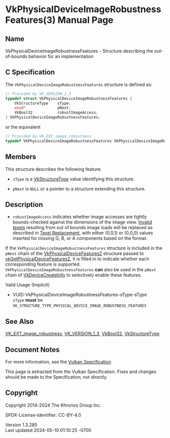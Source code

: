 # VkPhysicalDeviceImageRobustnessFeatures(3) Manual Page

## Name

VkPhysicalDeviceImageRobustnessFeatures - Structure describing the
out-of-bounds behavior for an implementation



## <a href="#_c_specification" class="anchor"></a>C Specification

The `VkPhysicalDeviceImageRobustnessFeatures` structure is defined as:

``` c
// Provided by VK_VERSION_1_3
typedef struct VkPhysicalDeviceImageRobustnessFeatures {
    VkStructureType    sType;
    void*              pNext;
    VkBool32           robustImageAccess;
} VkPhysicalDeviceImageRobustnessFeatures;
```

or the equivalent

``` c
// Provided by VK_EXT_image_robustness
typedef VkPhysicalDeviceImageRobustnessFeatures VkPhysicalDeviceImageRobustnessFeaturesEXT;
```

## <a href="#_members" class="anchor"></a>Members

This structure describes the following feature:

- `sType` is a [VkStructureType](https://registry.khronos.org/vulkan/specs/1.3-extensions/man/html/VkStructureType.html) value identifying
  this structure.

- `pNext` is `NULL` or a pointer to a structure extending this
  structure.

## <a href="#_description" class="anchor"></a>Description

- <span id="extension-features-robustImageAccess"></span>
  `robustImageAccess` indicates whether image accesses are tightly
  bounds-checked against the dimensions of the image view. <a
  href="https://registry.khronos.org/vulkan/specs/1.3-extensions/html/vkspec.html#textures-input-validation"
  target="_blank" rel="noopener">Invalid texels</a> resulting from out
  of bounds image loads will be replaced as described in <a
  href="https://registry.khronos.org/vulkan/specs/1.3-extensions/html/vkspec.html#textures-texel-replacement"
  target="_blank" rel="noopener">Texel Replacement</a>, with either
  (0,0,1) or (0,0,0) values inserted for missing G, B, or A components
  based on the format.

If the `VkPhysicalDeviceImageRobustnessFeatures` structure is included
in the `pNext` chain of the
[VkPhysicalDeviceFeatures2](https://registry.khronos.org/vulkan/specs/1.3-extensions/man/html/VkPhysicalDeviceFeatures2.html) structure
passed to
[vkGetPhysicalDeviceFeatures2](https://registry.khronos.org/vulkan/specs/1.3-extensions/man/html/vkGetPhysicalDeviceFeatures2.html), it is
filled in to indicate whether each corresponding feature is supported.
`VkPhysicalDeviceImageRobustnessFeatures` **can** also be used in the
`pNext` chain of [VkDeviceCreateInfo](https://registry.khronos.org/vulkan/specs/1.3-extensions/man/html/VkDeviceCreateInfo.html) to
selectively enable these features.

Valid Usage (Implicit)

- <a href="#VUID-VkPhysicalDeviceImageRobustnessFeatures-sType-sType"
  id="VUID-VkPhysicalDeviceImageRobustnessFeatures-sType-sType"></a>
  VUID-VkPhysicalDeviceImageRobustnessFeatures-sType-sType  
  `sType` **must** be
  `VK_STRUCTURE_TYPE_PHYSICAL_DEVICE_IMAGE_ROBUSTNESS_FEATURES`

## <a href="#_see_also" class="anchor"></a>See Also

[VK_EXT_image_robustness](https://registry.khronos.org/vulkan/specs/1.3-extensions/man/html/VK_EXT_image_robustness.html),
[VK_VERSION_1_3](https://registry.khronos.org/vulkan/specs/1.3-extensions/man/html/VK_VERSION_1_3.html), [VkBool32](https://registry.khronos.org/vulkan/specs/1.3-extensions/man/html/VkBool32.html),
[VkStructureType](https://registry.khronos.org/vulkan/specs/1.3-extensions/man/html/VkStructureType.html)

## <a href="#_document_notes" class="anchor"></a>Document Notes

For more information, see the <a
href="https://registry.khronos.org/vulkan/specs/1.3-extensions/html/vkspec.html#VkPhysicalDeviceImageRobustnessFeatures"
target="_blank" rel="noopener">Vulkan Specification</a>

This page is extracted from the Vulkan Specification. Fixes and changes
should be made to the Specification, not directly.

## <a href="#_copyright" class="anchor"></a>Copyright

Copyright 2014-2024 The Khronos Group Inc.

SPDX-License-Identifier: CC-BY-4.0

Version 1.3.285  
Last updated 2024-05-10 01:10:25 -0700

